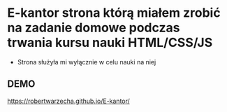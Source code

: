 # E-kantor strona którą miałem zrobić na zadanie domowe podczas trwania kursu nauki HTML/CSS/JS
* Strona służyła mi wyłącznie w celu nauki na niej 
## DEMO
https://robertwarzecha.github.io/E-kantor/